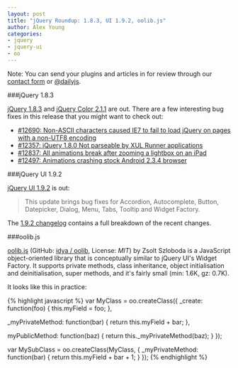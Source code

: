 ```yaml
---
layout: post
title: "jQuery Roundup: 1.8.3, UI 1.9.2, oolib.js"
author: Alex Young
categories:
- jquery
- jquery-ui
- oo
---
```


<div class="intro">
Note: You can send your plugins and articles in for review through our <a href="/contact.html">contact form</a> or <a href="http://twitter.com/dailyjs">@dailyjs</a>.
</div>

###jQuery 1.8.3


[jQuery 1.8.3](http://blog.jquery.com/2012/11/13/jquery-1-8-3-released/) and [jQuery Color 2.1.1](http://blog.jquery.com/2012/11/23/jquery-color-2-1-1-released/) are out.  There are a few interesting bug fixes in this release that you might want to check out:

* [#12690: Non-ASCII characters caused IE7 to fail to load jQuery on pages with a non-UTF8 encoding](http://bugs.jquery.com/ticket/12690)
* [#12357: jQuery 1.8.0 Not parseable by XUL Runner applications](http://bugs.jquery.com/ticket/12357)
* [#12837: All animations break after zooming a lightbox on an iPad](http://bugs.jquery.com/ticket/12837)
* [#12497: Animations crashing stock Android 2.3.4 browser](http://bugs.jquery.com/ticket/12497)

###jQuery UI 1.9.2

[jQuery UI 1.9.2](http://blog.jqueryui.com/2012/11/jquery-ui-1-9-2/) is out:

> This update brings bug fixes for Accordion, Autocomplete, Button, Datepicker, Dialog, Menu, Tabs, Tooltip and Widget Factory.

The [1.9.2 changelog](http://jqueryui.com/changelog/1.9.2/) contains a full breakdown of the recent changes.

###oolib.js

[oolib.js](http://idya.github.com/oolib/) (GitHub: [idya / oolib](https://github.com/idya/oolib), License: _MIT_) by Zsolt Szloboda is a JavaScript object-oriented library that is conceptually similar to jQuery UI's Widget Factory.  It supports private methods, class inheritance, object initialisation and deinitialisation, super methods, and it's fairly small (min: 1.6K, gz: 0.7K).

It looks like this in practice:

{% highlight javascript %}
var MyClass = oo.createClass({
  _create: function(foo) {
    this.myField = foo;
  },

  _myPrivateMethod: function(bar) {
    return this.myField + bar;
  },

  myPublicMethod: function(baz) {
    return this._myPrivateMethod(baz);
  }
});

var MySubClass = oo.createClass(MyClass, {
  _myPrivateMethod: function(bar) {
    return this.myField + bar + 1;
  }
});
{% endhighlight %}
